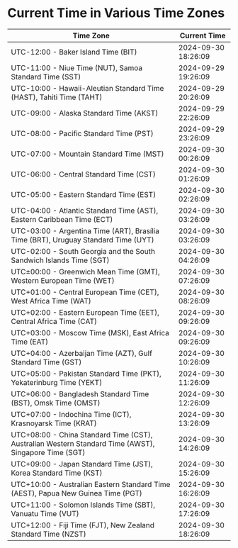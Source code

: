 # Current Time in Various Time Zones

| Time Zone | Current Time |
|-----------|--------------|
| UTC-12:00 - Baker Island Time (BIT) | 2024-09-30 18:26:09 |
| UTC-11:00 - Niue Time (NUT), Samoa Standard Time (SST) | 2024-09-29 19:26:09 |
| UTC-10:00 - Hawaii-Aleutian Standard Time (HAST), Tahiti Time (TAHT) | 2024-09-29 20:26:09 |
| UTC-09:00 - Alaska Standard Time (AKST) | 2024-09-29 22:26:09 |
| UTC-08:00 - Pacific Standard Time (PST) | 2024-09-29 23:26:09 |
| UTC-07:00 - Mountain Standard Time (MST) | 2024-09-30 00:26:09 |
| UTC-06:00 - Central Standard Time (CST) | 2024-09-30 01:26:09 |
| UTC-05:00 - Eastern Standard Time (EST) | 2024-09-30 02:26:09 |
| UTC-04:00 - Atlantic Standard Time (AST), Eastern Caribbean Time (ECT) | 2024-09-30 03:26:09 |
| UTC-03:00 - Argentina Time (ART), Brasília Time (BRT), Uruguay Standard Time (UYT) | 2024-09-30 03:26:09 |
| UTC-02:00 - South Georgia and the South Sandwich Islands Time (SGT) | 2024-09-30 04:26:09 |
| UTC±00:00 - Greenwich Mean Time (GMT), Western European Time (WET) | 2024-09-30 07:26:09 |
| UTC+01:00 - Central European Time (CET), West Africa Time (WAT) | 2024-09-30 08:26:09 |
| UTC+02:00 - Eastern European Time (EET), Central Africa Time (CAT) | 2024-09-30 09:26:09 |
| UTC+03:00 - Moscow Time (MSK), East Africa Time (EAT) | 2024-09-30 09:26:09 |
| UTC+04:00 - Azerbaijan Time (AZT), Gulf Standard Time (GST) | 2024-09-30 10:26:09 |
| UTC+05:00 - Pakistan Standard Time (PKT), Yekaterinburg Time (YEKT) | 2024-09-30 11:26:09 |
| UTC+06:00 - Bangladesh Standard Time (BST), Omsk Time (OMST) | 2024-09-30 12:26:09 |
| UTC+07:00 - Indochina Time (ICT), Krasnoyarsk Time (KRAT) | 2024-09-30 13:26:09 |
| UTC+08:00 - China Standard Time (CST), Australian Western Standard Time (AWST), Singapore Time (SGT) | 2024-09-30 14:26:09 |
| UTC+09:00 - Japan Standard Time (JST), Korea Standard Time (KST) | 2024-09-30 15:26:09 |
| UTC+10:00 - Australian Eastern Standard Time (AEST), Papua New Guinea Time (PGT) | 2024-09-30 16:26:09 |
| UTC+11:00 - Solomon Islands Time (SBT), Vanuatu Time (VUT) | 2024-09-30 17:26:09 |
| UTC+12:00 - Fiji Time (FJT), New Zealand Standard Time (NZST) | 2024-09-30 18:26:09 |
